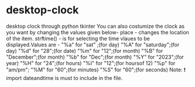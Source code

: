 # desktop-clock
desktop clock through python tkinter
You can also costumize the clock as you want by changing the values given below-
place - changes the location of the item.
strftime() - is for selecting the time vlaues to be displayed.Values are -
"%a" for "sat" ;(for day)
"%A" for "saturday";(for day)
"%d" for "28";(for date)
"%m" for "12";(for month)
"%B" for "December";(for month)
"%b" for "Dec";(for month)
"%Y" for "2023";(for year)
"%H" for "24";(for hours)
"%I" for "12";(for hoursof 12)
"%p" for "am/pm";
"%M" for "60";(for minutes)
"%S" for "60";(for seconds)
Note: ❗ import dateandtime is must to include in the file.
